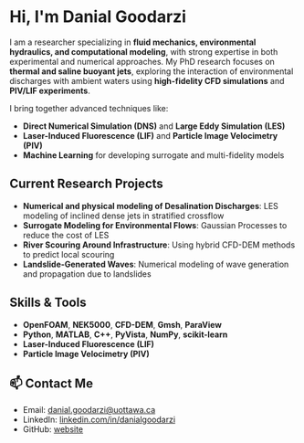 # Hi, I'm Danial Goodarzi

I am a researcher specializing in **fluid mechanics, environmental hydraulics, and computational modeling**, with strong expertise in both experimental and numerical approaches. My PhD research focuses on **thermal and saline buoyant jets**, exploring the interaction of environmental discharges with ambient waters using **high-fidelity CFD simulations** and **PIV/LIF experiments**.

I bring together advanced techniques like:

- **Direct Numerical Simulation (DNS)** and **Large Eddy Simulation (LES)**
- **Laser-Induced Fluorescence (LIF)** and **Particle Image Velocimetry (PIV)**
- **Machine Learning** for developing surrogate and multi-fidelity models

## Current Research Projects

- **Numerical and physical modeling of Desalination Discharges**: LES modeling of inclined dense jets in stratified crossflow
- **Surrogate Modeling for Environmental Flows**: Gaussian Processes to reduce the cost of LES
- **River Scouring Around Infrastructure**: Using hybrid CFD-DEM methods to predict local scouring
- **Landslide-Generated Waves**: Numerical modeling of wave generation and propagation due to landslides

## Skills & Tools

- **OpenFOAM**, **NEK5000**, **CFD-DEM**, **Gmsh**, **ParaView**
- **Python**, **MATLAB**, **C++**, **PyVista**, **NumPy**, **scikit-learn**
- **Laser-Induced Fluorescence (LIF)**
- **Particle Image Velocimetry (PIV)**

## 📫 Contact Me

- Email: [danial.goodarzi@uottawa.ca](mailto:danial.goodarzi@uottawa.ca)
- LinkedIn: [linkedin.com/in/danialgoodarzi](https://www.linkedin.com/in/danialgoodarzi)
- GitHub: [website](https://hydrocfd.github.io/)

